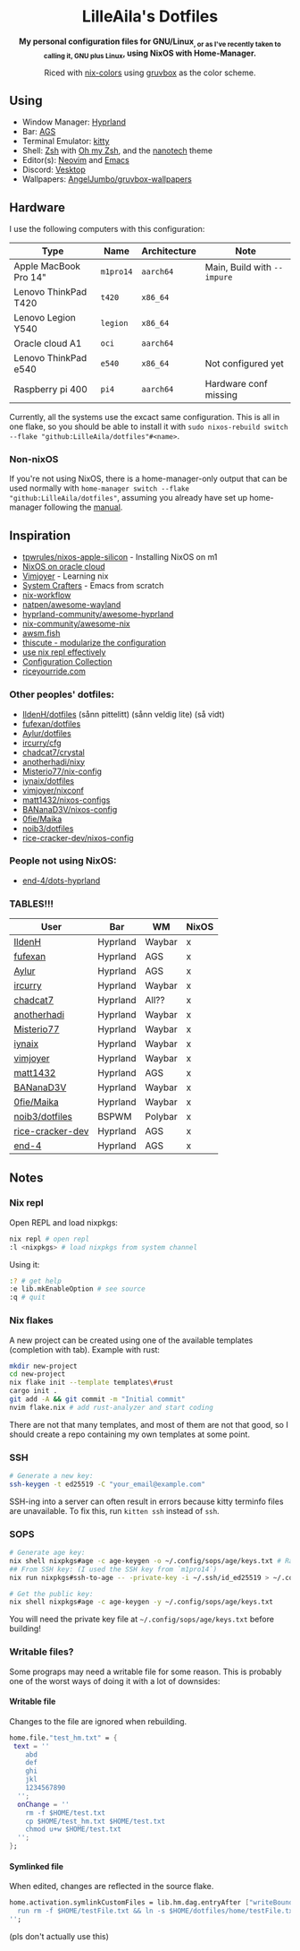 <div align="center">

# LilleAila's Dotfiles
**My personal configuration files for GNU/Linux<sub>, or as I've recently taken to calling it, GNU plus Linux</sub>, using NixOS with Home-Manager.**

Riced with [nix-colors](https://github.com/Misterio77/nix-colors) using [gruvbox](https://github.com/morhetz/gruvbox) as the color scheme.

</div>

## Using
- Window Manager: [Hyprland](https://hyprland.org)
- Bar: [AGS](https://aylur.github.io/ags-docs/)
- Terminal Emulator: [kitty](https://sw.kovidgoyal.net/kitty)
- Shell: [Zsh](https://www.zsh.org/) with [Oh my Zsh](https://ohmyz.sh/), and the [nanotech](https://github.com/ohmyzsh/ohmyzsh/wiki/Themes#nanotech) theme
- Editor(s): [Neovim](https://neovim.io) and [Emacs](https://www.gnu.org/software/emacs/)
- Discord: [Vesktop](https://github.com/Vencord/Vesktop)
- Wallpapers: [AngelJumbo/gruvbox-wallpapers](https://github.com/AngelJumbo/gruvbox-wallpapers)

## Hardware
I use the following computers with this configuration:

| Type                   | Name      | Architecture | Note                        |
| ---------------------- | --------- | ------------ | --------------------------- |
| Apple MacBook Pro 14"  | `m1pro14` | `aarch64`    | Main, Build with `--impure` |
| Lenovo ThinkPad T420   | `t420`    | `x86_64`     |                             |
| Lenovo Legion Y540     | `legion`  | `x86_64`     |                             |
| Oracle cloud A1        | `oci`     | `aarch64`    |                             |
| Lenovo ThinkPad e540   | `e540`    | `x86_64`     | Not configured yet          |
| Raspberry pi 400       | `pi4`     | `aarch64`    | Hardware conf missing       |

Currently, all the systems use the excact same configuration. This is all in one flake, so you should be able to install it with `sudo nixos-rebuild switch --flake "github:LilleAila/dotfiles"#<name>`.

### Non-nixOS
If you're not using NixOS, there is a home-manager-only output that can be used normally with `home-manager switch --flake "github:LilleAila/dotfiles"`, assuming you already have set up home-manager following the [manual](https://nix-community.github.io/home-manager).

## Inspiration
- [tpwrules/nixos-apple-silicon](https://github.com/tpwrules/nixos-apple-silicon/tree/main) - Installing NixOS on m1
- [NixOS on oracle cloud](https://blog.korfuri.fr/posts/2022/08/nixos-on-an-oracle-free-tier-ampere-machine/)
- [Vimjoyer](https://www.youtube.com/@vimjoyer/featured) - Learning nix
- [System Crafters](https://www.youtube.com/watch?v=74zOY-vgkyw&list=PLEoMzSkcN8oPH1au7H6B7bBJ4ZO7BXjSZ) - Emacs from scratch
- [nix-workflow](https://ayats.org/blog/nix-workflow/)
- [natpen/awesome-wayland](https://github.com/natpen/awesome-wayland)
- [hyprland-community/awesome-hyprland](https://github.com/hyprland-community/awesome-hyprland)
- [nix-community/awesome-nix](https://github.com/nix-community/awesome-nix)
- [awsm.fish](https://github.com/jorgebucaran/awsm.fish)
- [thiscute - modularize the configuration](https://nixos-and-flakes.thiscute.world/nixos-with-flakes/modularize-the-configuration)
- [use nix repl effectively](https://aldoborrero.com/posts/2022/12/02/learn-how-to-use-the-nix-repl-effectively/)
- [Configuration Collection](https://nixos.wiki/wiki/Configuration_Collection)
- [riceyourride.com](https://riceyourride.com/best/1)
### Other peoples' dotfiles:
- [IldenH/dotfiles](https://github.com/IldenH/dotfiles) (sånn pittelitt) (sånn veldig lite) (så vidt)
- [fufexan/dotfiles](https://github.com/fufexan/dotfiles)
- [Aylur/dotfiles](https://github.com/Aylur/dotfiles)
- [ircurry/cfg](https://github.com/ircurry/cfg)
- [chadcat7/crystal](https://github.com/chadcat7/crystal)
- [anotherhadi/nixy](https://github.com/anotherhadi/nixy)
- [Misterio77/nix-config](https://github.com/Misterio77/nix-config)
- [iynaix/dotfiles](https://github.com/iynaix/dotfiles)
- [vimjoyer/nixconf](https://github.com/vimjoyer/nixconf)
- [matt1432/nixos-configs](https://git.nelim.org/matt1432/nixos-configs)
- [BANanaD3V/nixos-config](https://github.com/BANanaD3V/nixos-config)
- [0fie/Maika](https://github.com/0fie/Maika)
- [noib3/dotfiles](https://github.com/noib3/dotfiles)
- [rice-cracker-dev/nixos-config](https://github.com/rice-cracker-dev/nixos-config)
### People not using NixOS:
- [end-4/dots-hyprland](https://github.com/end-4/dots-hyprland)
### TABLES!!!
| User | Bar | WM | NixOS |
| ---- | --- | -- | ----- |
| [IldenH](https://github.com/IldenH/dotfiles) | Hyprland | Waybar | x |
| [fufexan](https://github.com/fufexan/dotfiles) | Hyprland | AGS | x |
| [Aylur](https://github.com/Aylur/dotfiles)| Hyprland | AGS | x |
| [ircurry](https://github.com/ircurry/cfg) | Hyprland | Waybar | x |
| [chadcat7](https://github.com/chadcat7/crystal) | Hyprland | All?? | x |
| [anotherhadi](https://github.com/anotherhadi/nixy) | Hyprland | Waybar | x |
| [Misterio77](https://github.com/Misterio77/nix-config) | Hyprland | Waybar | x |
| [iynaix](https://github.com/iynaix/dotfiles) | Hyprland | Waybar | x |
| [vimjoyer](https://github.com/vimjoyer/nixconf) | Hyprland | Waybar | x |
| [matt1432](https://git.nelim.org/matt1432/nixos-configs) | Hyprland | AGS | x |
| [BANanaD3V](https://github.com/BANanaD3V/nixos-config) | Hyprland | Waybar | x |
| [0fie/Maika](https://github.com/0fie/maika) | Hyprland | Waybar | x |
| [noib3/dotfiles](https://github.com/noib3/dotfiles) | BSPWM | Polybar | x |
| [rice-cracker-dev](https://github.com/rice-cracker-dev/nixos-config) | Hyprland | AGS | x |
| [end-4](https://github.com/end-4/dots-hyprland) | Hyprland | AGS | x |
## Notes
### Nix repl
Open REPL and load nixpkgs:
```bash
nix repl # open repl
:l <nixpkgs> # load nixpkgs from system channel
```
Using it:
```bash
:? # get help
:e lib.mkEnableOption # see source
:q # quit
```

### Nix flakes
A new project can be created using one of the available templates (completion with tab). Example with rust:
```bash
mkdir new-project
cd new-project
nix flake init --template templates\#rust
cargo init .
git add -A && git commit -m "Initial commit"
nvim flake.nix # add rust-analyzer and start coding
```
There are not that many templates, and most of them are not that good, so I should create a repo containing my own templates at some point.

### SSH
```bash
# Generate a new key:
ssh-keygen -t ed25519 -C "your_email@example.com"
```
SSH-ing into a server can often result in errors because kitty terminfo files are unavailable. To fix this, run `kitten ssh` instead of `ssh`.

### SOPS
```bash
# Generate age key:
nix shell nixpkgs#age -c age-keygen -o ~/.config/sops/age/keys.txt # Random
## From SSH key: (I used the SSH key from `m1pro14`)
nix run nixpkgs#ssh-to-age -- -private-key -i ~/.ssh/id_ed25519 > ~/.config/sops/age/keys.txt

# Get the public key:
nix shell nixpkgs#age -c age-keygen -y ~/.config/sops/age/keys.txt
```
You will need the private key file at `~/.config/sops/age/keys.txt` before building!

### Writable files?
Some prograps may need a writable file for some reason. This is probably one of the worst ways of doing it with a lot of downsides:

#### Writable file
Changes to the file are ignored when rebuilding.
```nix
home.file."test_hm.txt" = {
 text = ''
    abd
    def
    ghi
    jkl
    1234567890
  '';
  onChange = ''
    rm -f $HOME/test.txt
    cp $HOME/test_hm.txt $HOME/test.txt
    chmod u+w $HOME/test.txt
  '';
};
```

#### Symlinked file
When edited, changes are reflected in the source flake.
```nix
home.activation.symlinkCustomFiles = lib.hm.dag.entryAfter ["writeBoundary"] ''
  run rm -f $HOME/testFile.txt && ln -s $HOME/dotfiles/home/testFile.txt $HOME/testFile.txt
'';
```
(pls don't actually use this)
